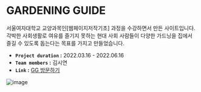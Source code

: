 
# GARDENING GUIDE
서울여자대학교 교양과목인[웹페이지저작기초] 과정을 수강하면서 만든 사이트입니다. 각박한 사회생활로 여유를 즐기지 못하는 현대 사회 사람들이 다양한 가드닝을 집에서 즐길 수 있도록 돕는다는 목표를 가지고 만들었습니다. <br />
- **`Project duration` :** 2022.03.16 - 2022.06.16
- **`Team members` :** 김시연
- **`Link` :** [GG 방문하기](rlatldus.github.io/GG-plant/)

![image](https://github.com/rlatldus/GG-plant/assets/122216298/8cdd39fe-85b8-4f9a-a0ec-1c8f03d00bfb)

